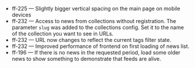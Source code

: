 
- ff-225 — Slightly bigger vertical spacing on the main page on mobile devices
- ff-232 — Access to news from collections without registration. The parameter `slug` was added to the collections config. Set it to the name of the collection you want to see in URLs.
- ff-232 — URL now changes to reflect the current tags filter state.
- ff-232 — Improved performance of frontend on first loading of news list.
- ff-196 — If there is no news in the requested period, load some older news to show something to demonstrate that feeds are alive.
